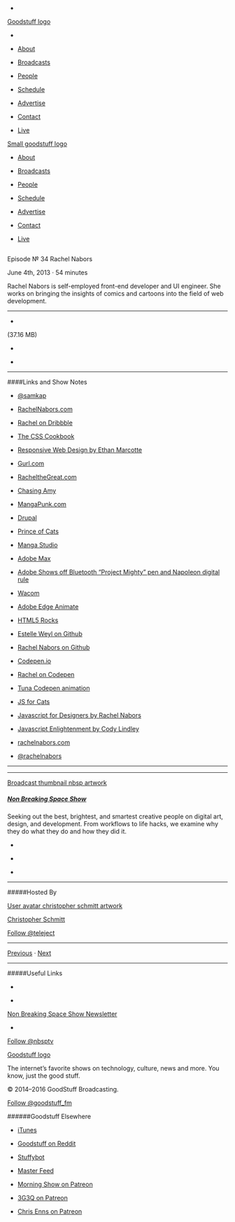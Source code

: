 

-
[Goodstuff logo](http://www.goodstuff.fm/)[](/assets/goodstuff_logo-17c1fe6f378352de5d7345f76152130b.svg)

-


-  [About](/about)

-  [Broadcasts](/broadcasts)

-  [People](/people)

-  [Schedule](/schedule)

-  [Advertise](/advertise)

-  [Contact](/contact)

-  [Live](/live)


[Small goodstuff logo](http://www.goodstuff.fm/)[](/assets/small_goodstuff_logo-bf032e72b9ec41494f4d90905f1ad619.svg)


-  [About](/about)

-  [Broadcasts](/broadcasts)

-  [People](/people)

-  [Schedule](/schedule)

-  [Advertise](/advertise)

-  [Contact](/contact)

-  [Live](/live)


##
Episode № 34
Rachel Nabors


June 4th, 2013
&middot;
54
minutes


Rachel Nabors is self-employed front-end developer and UI engineer. She works on bringing the insights of comics and cartoons into the field of web development.


------------------------------


-
[](http://podcasts-1.feedpress.co/10609/nbsp-34.mp3)(37.16 MB)

-
[](http://twitter.com/intent/tweet?text=Non%20Breaking%20Space%20Show%20%E2%84%96%2034%20on%20@goodstuff_fm%20-%20http://goodstuff.fm/nbsp/34)

-
[](http://www.facebook.com/sharer/sharer.php?u=http://goodstuff.fm/nbsp/34)


------------------------------


####Links and Show Notes

-  [@samkap](https://twitter.com/samkap)

-  [RachelNabors.com](http://www.rachelnabors.com)

-  [Rachel on Dribbble](http://dribbble.com/rachelthegreat)

-  [The CSS Cookbook](http://shop.oreilly.com/product/9780596005764.do)

-  [Responsive Web Design by Ethan Marcotte](http://www.abookapart.com/products/responsive-web-design)

-  [Gurl.com](http://www.gurl.com)

-  [RacheltheGreat.com](http://www.rachelthegreat.com)

-  [Chasing Amy](http://www.imdb.com/title/tt0118842/)

-  [MangaPunk.com](http://mangapunk.com)

-  [Drupal](http://drupal.org)

-  [Prince of Cats](http://princeofcats.thecomicstrip.org/comics/first)

-  [Manga Studio](http://manga.smithmicro.com)

-  [Adobe Max](http://max.adobe.com)

-  [Adobe Shows off Bluetooth “Project Mighty” pen and Napoleon digital rule](http://9to5mac.com/2013/05/06/adobe-shows-off-bluetooth-project-mighty-pen-with-customized-settings-stored-in-the-cloud-napolean-digital-ruler/)

-  [Wacom](http://www.wacom.com)

-  [Adobe Edge Animate](http://html.adobe.com/edge/animate/)

-  [HTML5 Rocks](http://www.html5rocks.com/en/)

-  [Estelle Weyl on Github](http://estelle.github.io)

-  [Rachel Nabors on Github](https://github.com/rachelnabors)

-  [Codepen.io](http://codepen.io)

-  [Rachel on Codepen](http://codepen.io/rachelnabors)

-  [Tuna Codepen animation](http://codepen.io/rachelnabors/pen/zHeir)

-  [JS for Cats](http://jsforcats.com)

-  [Javascript for Designers by Rachel Nabors](http://www.rachelnabors.com/2013/01/javascript-study-for-designers/)

-  [Javascript Enlightenment by Cody Lindley](http://www.javascriptenlightenment.com)

-  [rachelnabors.com](http://www.rachelnabors.com)

-  [@rachelnabors](https://twitter.com/rachelnabors)


------------------------------


------------------------------


[Broadcast thumbnail nbsp artwork](/nbsp)[](https://goodstuffs3.s3.amazonaws.com/uploads/broadcast/image/19/broadcast_thumbnail_nbsp_artwork.png)

##### [Non Breaking Space Show](/nbsp)


Seeking out the best, brightest, and smartest creative people on digital art, design, and development. From workflows to life hacks, we examine why they do what they do and how they did it.

-
[](http://itunes.apple.com/us/podcast/the-non-breaking-space-show/id507162981)

-
[](http://feeds.goodstuff.fm/nbsp)

-
[](mailto:chris@goodstuff.fm?cc=sponsorship%40goodstuff.fm&subject=%5BGoodStuff%20FM%5D%20Sponsorship%20Inquiry%20for%20Non%20Breaking%20Space%20Show)


------------------------------


#####Hosted By


[User avatar christopher schmitt artwork](/people/christopher-schmitt)[](https://goodstuffs3.s3.amazonaws.com/uploads/user/avatar/20/user_avatar_christopher-schmitt_artwork.png)

[Christopher Schmitt](/people/christopher-schmitt)


[Follow @teleject](https://twitter.com/teleject)


------------------------------


[Previous](/nbsp/33)
&middot;
[Next](/nbsp/35)


------------------------------


#####Useful Links

-
[](mailto:chris@goodstuff.fm?subject=%5BGoodstuff%20FM%5D%20Feedback%20for%20Non%20Breaking%20Space%20Show)

-
[Non Breaking Space Show Newsletter](http://www.goodstuff.fm/nbsp/newsletter)


-
[Follow @nbsptv](https://twitter.com/nbsptv)


[Goodstuff logo](http://www.goodstuff.fm/)[](/assets/goodstuff_logo-17c1fe6f378352de5d7345f76152130b.svg)


The internet’s favorite shows on technology, culture, news and more. You know, just the good stuff.


&copy; 2014&ndash;2016 GoodStuff Broadcasting.

[Follow @goodstuff_fm](https://twitter.com/goodstufffm)


######Goodstuff Elsewhere

-  [iTunes](https://itunes.apple.com/us/artist/goodstuff-fm/id843385597?mt=2)

-  [Goodstuff on Reddit](https://www.reddit.com/r/Goodstuff_fm/)

-  [Stuffybot](http://stuffybot.goodstuff.fm)

-  [Master Feed](/master/feed)

-  [Morning Show on Patreon](https://www.patreon.com/morningshow)

-  [3G3Q on Patreon](https://www.patreon.com/3g3q)

-  [Chris Enns on Patreon](https://www.patreon.com/ichris)
